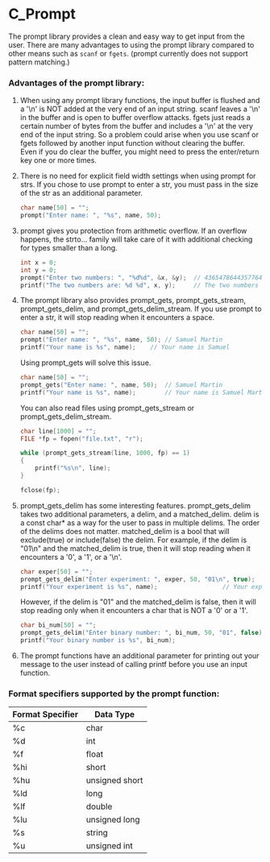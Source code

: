# C_Prompt
The prompt library provides a clean and easy way
to get input from the user. There are many advantages
to using the prompt library compared to other means such as
`scanf` or `fgets`.
(prompt currently does not support pattern matching.)

### Advantages of the prompt library:
1. When using any prompt library functions, the input buffer is flushed
and a '\n' is NOT added at the very end of an input string.
scanf leaves a '\n' in the buffer and is open to buffer overflow attacks.
fgets just reads a certain number of bytes from the buffer and includes
a '\n' at the very end of the input string.
So a problem could arise when you use scanf or fgets
followed by another input function without clearing the buffer.
Even if you do clear the buffer, you might need to press
the enter/return key one or more times.

2. There is no need for explicit field width settings when using
prompt for strs. If you chose to use prompt to enter a str,
you must pass in the size of the str as an additional parameter.
	```c
	char name[50] = "";
	prompt("Enter name: ", "%s", name, 50);
	```

3. prompt gives you protection from arithmetic overflow. If an
overflow happens, the strto... family will take care of it with
additional checking for types smaller than a long. 
	```c
	int x = 0;
	int y = 0;
	prompt("Enter two numbers: ", "%d%d", &x, &y);	// 43654786443577646 378786
	printf("The two numbers are: %d %d", x, y); 	// The two numbers are: 2147483647 378786
	```

4. The prompt library also provides prompt_gets,
prompt_gets_stream, prompt_gets_delim,
and prompt_gets_delim_stream. If you use prompt
to enter a str, it will stop reading when it encounters a space.
	```c
	char name[50] = "";
	prompt("Enter name: ", "%s", name, 50);	// Samuel Martin
	printf("Your name is %s", name);	// Your name is Samuel
	```
	Using prompt_gets will solve this issue.
	```c
	char name[50] = "";
	prompt_gets("Enter name: ", name, 50);	// Samuel Martin
	printf("Your name is %s", name);		// Your name is Samuel Martin
	```
	
	You can also read files using prompt_gets_stream or prompt_gets_delim_stream.
	```c
	char line[1000] = "";
	FILE *fp = fopen("file.txt", "r");
	
	while (prompt_gets_stream(line, 1000, fp) == 1)
	{
	    printf("%s\n", line);
	}

	fclose(fp);
	```

5. prompt_gets_delim has some interesting features.
prompt_gets_delim takes two additional parameters,
a delim, and a matched_delim. delim is a const char* as
a way for the user to pass in multiple delims. The order of
the delims does not matter. matched_delim is a bool that will
exclude(true) or include(false) the delim.
For example, if the delim is "01\n" and the matched_delim is true,
then it will stop reading when it encounters a '0', a '1', or a '\n'.
	```c
	char exper[50] = "";
	prompt_gets_delim("Enter experiment: ", exper, 50, "01\n", true);	// Test 23123
	printf("Your experiment is %s", name);					// Your experiment is Test 23
	```
	However, if the delim is "01" and the matched_delim is false,
	then it will stop reading only when it encounters a char that is NOT a '0' or a '1'.
	```c
	char bi_num[50] = "";
	prompt_gets_delim("Enter binary number: ", bi_num, 50, "01", false);		// 1012010 
	printf("Your binary number is %s", bi_num);                 			// Your binary number is 101
	```

6. The prompt functions have an additional parameter for
printing out your message to the user instead of calling printf
before you use an input function.

### Format specifiers supported by the prompt function:
Format Specifier  | Data Type
------------- | -------------
%c  | char
%d  | int
%f  | float
%hi  | short
%hu  | unsigned short
%ld  | long
%lf  | double
%lu  | unsigned long
%s  | string
%u | unsigned int
